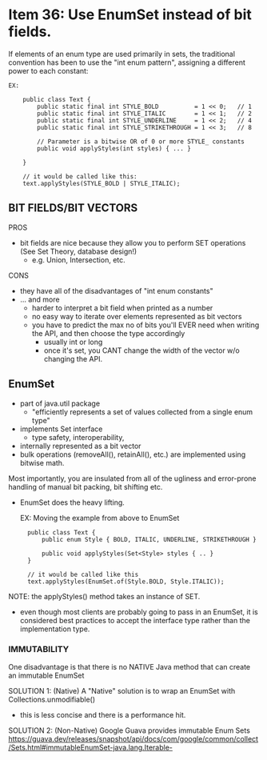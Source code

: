 # Item 36: Use EnumSet instead of bit fields. 
If elements of an enum type are used primarily in sets, the traditional
convention has been to use the "int enum pattern", assigning a different 
power to each constant: 

    EX:
    
        public class Text {
            public static final int STYLE_BOLD          = 1 << 0;   // 1
            public static final int STYLE_ITALIC        = 1 << 1;   // 2
            public static final int STYLE_UNDERLINE     = 1 << 2;   // 4
            public static final int STYLE_STRIKETHROUGH = 1 << 3;   // 8
            
            // Parameter is a bitwise OR of 0 or more STYLE_ constants
            public void applyStyles(int styles) { ... }
        
        }
        
        // it would be called like this:
        text.applyStyles(STYLE_BOLD | STYLE_ITALIC);
        
        
## BIT FIELDS/BIT VECTORS
PROS
- bit fields are nice because they allow you to perform SET operations
(See Set Theory, database design!)
    - e.g. Union, Intersection, etc.
    
CONS
- they have all of the disadvantages of "int enum constants"
- ... and more
    - harder to interpret a bit field when printed as a number
    - no easy way to iterate over elements represented as bit vectors
    - you have to predict the max no of bits you'll EVER need when 
    writing the API, and then choose the type accordingly
        - usually int or long
        - once it's set, you CANT change the width of the vector w/o
        changing the API.
        
## EnumSet
- part of java.util package
    - "efficiently represents a set of values collected from a single
    enum type"
- implements Set interface
    - type safety, interoperability, 
- internally represented as a bit vector
- bulk operations (removeAll(), retainAll(), etc.) are implemented using
bitwise math. 

Most importantly, you are insulated from all of the ugliness 
and error-prone handling of manual bit packing, bit shifting etc. 
- EnumSet does the heavy lifting.


    EX:
        Moving the example from above to EnumSet
        
        
        public class Text {
            public enum Style { BOLD, ITALIC, UNDERLINE, STRIKETHROUGH }
            
            public void applyStyles(Set<Style> styles { .. }
        }
        
        // it would be called like this
        text.applyStyles(EnumSet.of(Style.BOLD, Style.ITALIC));

NOTE: the applyStyles() method takes an instance of SET. 
- even though most clients are probably going to pass in an EnumSet, it
is considered best practices to accept the interface type rather than 
the implementation type. 

### IMMUTABILITY
One disadvantage is that there is no NATIVE Java method that can create an
immutable EnumSet

SOLUTION 1: (Native)
A "Native" solution is to wrap an EnumSet with Collections.unmodifiable()
- this is less concise and there is a performance hit.

SOLUTION 2: (Non-Native)
Google Guava provides immutable Enum Sets
https://guava.dev/releases/snapshot/api/docs/com/google/common/collect/Sets.html#immutableEnumSet-java.lang.Iterable-